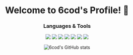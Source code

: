 <div align="center">

# Welcome to 6cod's Profile! 👋

### Languages & Tools

<p>
  <img src="https://img.shields.io/badge/Python-3776AB?style=for-the-badge&logo=python&logoColor=white&logoWidth=20" />
  <img src="https://img.shields.io/badge/C++-00599C?style=for-the-badge&logo=cplusplus&logoColor=white&logoWidth=20" />
  <img src="https://img.shields.io/badge/C%23-239120?style=for-the-badge&logo=csharp&logoColor=white&logoWidth=20" />
  <img src="https://img.shields.io/badge/JavaScript-F7DF1E?style=for-the-badge&logo=javascript&logoColor=black&logoWidth=20" />
  <img src="https://img.shields.io/badge/HTML-E34F26?style=for-the-badge&logo=html5&logoColor=white&logoWidth=20" />
  <img src="https://img.shields.io/badge/CSS-1572B6?style=for-the-badge&logo=css3&logoColor=white&logoWidth=20" />
  <img src="https://img.shields.io/badge/Lua-2C2D72?style=for-the-badge&logo=lua&logoColor=white&logoWidth=20" />
</p>

![6cod's GitHub stats](https://github-readme-stats.vercel.app/api?username=6cod&show_icons=true&hide_border=true&count_private=true&theme=codeSTACKr&hide_title=true&include_all_commits=true&line_height=24)

</div>
